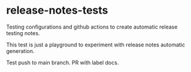 # release-notes-tests
Testing configurations and github actions to create automatic release testing notes.

This test is just a playground to experiment with release notes automatic generation.

Test push to main branch.
PR with label docs.
